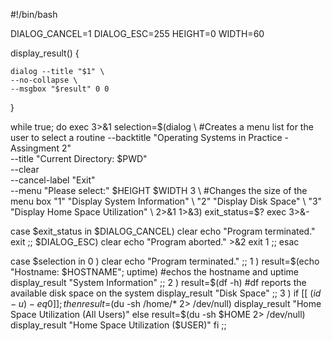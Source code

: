 #!/bin/bash

DIALOG_CANCEL=1
DIALOG_ESC=255
HEIGHT=0
WIDTH=60

display_result() {

	dialog --title "$1" \
	--no-collapse \
	--msgbox "$result" 0 0

}

while true; do
exec 3>&1
selection=$(dialog \ #Creates a menu list for the user to select a routine
--backtitle "Operating Systems in Practice - Assingment 2" \
--title "Current Directory: $PWD" \
--clear \
--cancel-label "Exit" \
--menu "Please select:" $HEIGHT $WIDTH 3 \ #Changes the size of the menu box
"1" "Display System Information" \
"2" "Display Disk Space" \
"3" "Display Home Space Utilization" \
2>&1 1>&3)
exit_status=$?
exec 3>&-

case $exit_status in
$DIALOG_CANCEL)
clear
echo "Program terminated."
exit
;;
$DIALOG_ESC)
clear
echo "Program aborted." >&2
exit 1
;;
esac

case $selection in
0 )
clear
echo "Program terminated."
;;
1 )
result=$(echo "Hostname: $HOSTNAME"; uptime) #echos the hostname and uptime
display_result "System Information"
;;
2 )
result=$(df -h) #df reports the available disk space on the system
display_result "Disk Space"
;;
3 )
if [[ $(id -u) -eq 0 ]]; then
result=$(du -sh /home/* 2> /dev/null)
display_result "Home Space Utilization (All Users)"
else
result=$(du -sh $HOME 2> /dev/null)
display_result "Home Space Utilization ($USER)"
fi
;;
